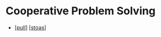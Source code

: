 # Cooperative Problem Solving

- [[pull]] [[stoas]]


[//begin]: # "Autogenerated link references for markdown compatibility"
[pull]: pull "Pull"
[stoas]: stoas "Stoas"
[//end]: # "Autogenerated link references"